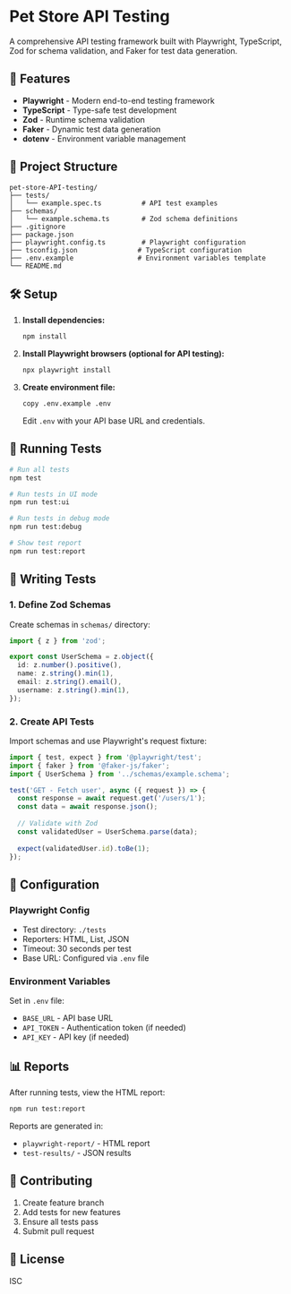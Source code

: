 # Pet Store API Testing

A comprehensive API testing framework built with Playwright, TypeScript, Zod for schema validation, and Faker for test data generation.

## 🚀 Features

- **Playwright** - Modern end-to-end testing framework
- **TypeScript** - Type-safe test development
- **Zod** - Runtime schema validation
- **Faker** - Dynamic test data generation
- **dotenv** - Environment variable management

## 📁 Project Structure

```
pet-store-API-testing/
├── tests/
│   └── example.spec.ts          # API test examples
├── schemas/
│   └── example.schema.ts        # Zod schema definitions
├── .gitignore
├── package.json
├── playwright.config.ts         # Playwright configuration
├── tsconfig.json               # TypeScript configuration
├── .env.example                # Environment variables template
└── README.md
```

## 🛠️ Setup

1. **Install dependencies:**
   ```bash
   npm install
   ```

2. **Install Playwright browsers (optional for API testing):**
   ```bash
   npx playwright install
   ```

3. **Create environment file:**
   ```bash
   copy .env.example .env
   ```
   Edit `.env` with your API base URL and credentials.

## 🧪 Running Tests

```bash
# Run all tests
npm test

# Run tests in UI mode
npm run test:ui

# Run tests in debug mode
npm run test:debug

# Show test report
npm run test:report
```

## 📝 Writing Tests

### 1. Define Zod Schemas

Create schemas in `schemas/` directory:

```typescript
import { z } from 'zod';

export const UserSchema = z.object({
  id: z.number().positive(),
  name: z.string().min(1),
  email: z.string().email(),
  username: z.string().min(1),
});
```

### 2. Create API Tests

Import schemas and use Playwright's request fixture:

```typescript
import { test, expect } from '@playwright/test';
import { faker } from '@faker-js/faker';
import { UserSchema } from '../schemas/example.schema';

test('GET - Fetch user', async ({ request }) => {
  const response = await request.get('/users/1');
  const data = await response.json();
  
  // Validate with Zod
  const validatedUser = UserSchema.parse(data);
  
  expect(validatedUser.id).toBe(1);
});
```

## 🔧 Configuration

### Playwright Config

- Test directory: `./tests`
- Reporters: HTML, List, JSON
- Timeout: 30 seconds per test
- Base URL: Configured via `.env` file

### Environment Variables

Set in `.env` file:
- `BASE_URL` - API base URL
- `API_TOKEN` - Authentication token (if needed)
- `API_KEY` - API key (if needed)

## 📊 Reports

After running tests, view the HTML report:

```bash
npm run test:report
```

Reports are generated in:
- `playwright-report/` - HTML report
- `test-results/` - JSON results

## 🤝 Contributing

1. Create feature branch
2. Add tests for new features
3. Ensure all tests pass
4. Submit pull request

## 📄 License

ISC
